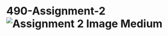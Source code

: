 # 490-Assignment-2![Assignment 2 Image Medium](https://github.com/zewtxv/490-Assignment-2/assets/112674938/786d510c-f211-445a-9c66-fde6f8f127fa)
